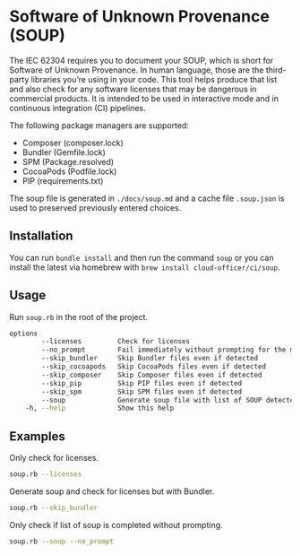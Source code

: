 # Software of Unknown Provenance (SOUP)

The IEC 62304 requires you to document your SOUP, which is short for Software of Unknown Provenance. In human language,
those are the third-party libraries you’re using in your code. This tool helps produce that list and also check for any
software licenses that may be dangerous in commercial products. It is intended to be used in interactive mode and in
continuous integration (CI) pipelines.

The following package managers are supported:

- Composer (composer.lock)
- Bundler (Gemfile.lock)
- SPM (Package.resolved)
- CocoaPods (Podfile.lock)
- PIP (requirements.txt)

The soup file is generated in `./docs/soup.md` and a cache file `.soup.json` is used to preserved previously entered
choices.

## Installation

You can run `bundle install` and then run the command `soup` or you can install the latest via homebrew
with `brew install cloud-officer/ci/soup`.

## Usage

Run `soup.rb` in the root of the project.

```bash
options
        --licenses         Check for licenses
        --no_prompt        Fail immediately without prompting for the missing information (useful for CI)
        --skip_bundler     Skip Bundler files even if detected
        --skip_cocoapods   Skip CocoaPods files even if detected
        --skip_composer    Skip Composer files even if detected
        --skip_pip         Skip PIP files even if detected
        --skip_spm         Skip SPM files even if detected
        --soup             Generate soup file with list of SOUP detected
    -h, --help             Show this help
```

## Examples

Only check for licenses.

```bash
soup.rb --licenses
```

Generate soup and check for licenses but with Bundler.

```bash
soup.rb --skip_bundler
```

Only check if list of soup is completed without prompting.

```bash
soup.rb --soup --no_prompt
```
